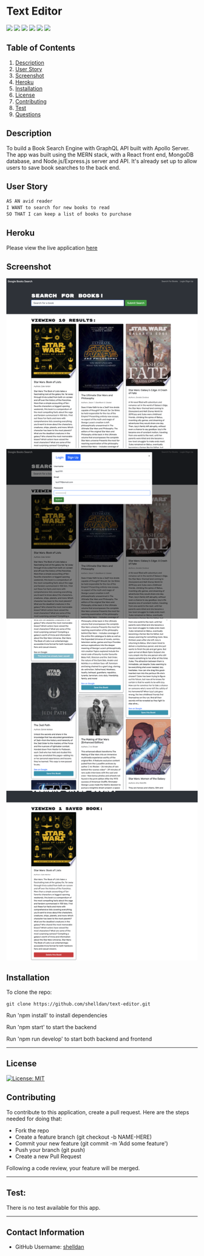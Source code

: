 # Text Editor

<p> 
    <img src="https://img.shields.io/badge/-JavaScript-purple" />
    <img src="https://img.shields.io/badge/-Node-green" />
    <img src="https://img.shields.io/badge/-Express.js-blue" />
    <img src="https://img.shields.io/badge/-Mongoose-yellow" />
    <img src="https://img.shields.io/badge/-React-red" />
    <img src="https://img.shields.io/badge/-GraphQL-grey" />
</p>


## Table of Contents
1. [Description](#description)
2. [User Story](#user-story)
3. [Screenshot](#screenshot)
4. [Heroku](#heroku)
5. [Installation](#installation)
6. [License](#license)
7. [Contributing](#contributing)
8. [Test](#test)
9. [Questions](#contact-information)

## Description
To build a Book Search Engine with GraphQL API built with Apollo Server. The app was built using the MERN stack, with a React front end, MongoDB database, and Node.js/Express.js server and API. It's already set up to allow users to save book searches to the back end.

## User Story
```md
AS AN avid reader
I WANT to search for new books to read
SO THAT I can keep a list of books to purchase
```

## Heroku
Please view the live application [here](https://shelldan-book-search-engine.herokuapp.com/)

## Screenshot
![](client/public/assets/images/screenshot-1.png)
![](client/public/assets/images/screenshot-2.png)
![](client/public/assets/images/screenshot-3.png)
![](client/public/assets/images/screenshot-4.png)

## Installation
To clone the repo:
```
git clone https://github.com/shelldan/text-editor.git
``` 
Run 'npm install' to install dependencies

Run 'npm start' to start the backend

Run 'npm run develop' to start both backend and frontend

---

## License
[![License: MIT](https://img.shields.io/badge/License-MIT-blue.svg)](https://opensource.org/licenses/MIT) 

## Contributing 
To contribute to this application, create a pull request.
Here are the steps needed for doing that:
- Fork the repo
- Create a feature branch (git checkout -b NAME-HERE)
- Commit your new feature (git commit -m 'Add some feature')
- Push your branch (git push)
- Create a new Pull Request

Following a code review, your feature will be merged.

---

## Test:
There is no test available for this app. 

---

## Contact Information
* GitHub Username: [shelldan](https://github.com/shelldan)